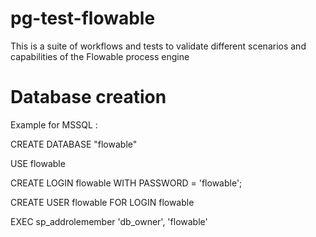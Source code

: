 # pg-test-flowable

This is a suite of workflows and tests to validate different scenarios and capabilities of the Flowable process engine


# Database creation

Example for MSSQL :

CREATE DATABASE "flowable"

USE flowable

CREATE LOGIN flowable WITH PASSWORD = 'flowable';

CREATE USER flowable FOR LOGIN flowable

EXEC sp_addrolemember 'db_owner', 'flowable'